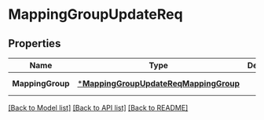 # MappingGroupUpdateReq

## Properties
Name | Type | Description | Notes
------------ | ------------- | ------------- | -------------
**MappingGroup** | [***MappingGroupUpdateReqMappingGroup**](MappingGroupUpdateReq_MappingGroup.md) |  | [default to null]

[[Back to Model list]](../README.md#documentation-for-models) [[Back to API list]](../README.md#documentation-for-api-endpoints) [[Back to README]](../README.md)


